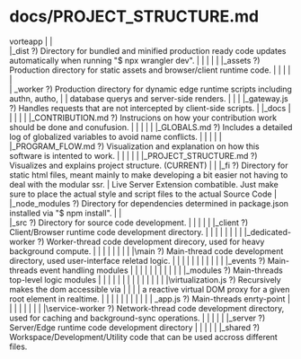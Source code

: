 
# docs/PROJECT_STRUCTURE.md

vorteapp
|
|   
|\_dist ?) Directory for bundled and minified production ready code updates automatically when running "$ npx wrangler dev".
|   |
|   |
|   |\_assets ?) Production directory for static assets and browser/client runtime code.
|   |   |
|   |   
|    \_worker ?) Production directory for dynamic edge runtime scripts including authn, autho, 
|       |           database querys and server-side renders.
|       |
|       |\_gateway.js ?) Handles requests that are not intercepted by client-side scripts.
|
|\_docs
|   |
|   |
|   |\_CONTRIBUTION.md ?) Instrucions on how your contribution work should be done and conufusion.
|   |
|   |
|   |\_GLOBALS.md ?) Includes a detailed log of globalized variables to avoid name conflicts.
|   |
|   |
|   |\_PROGRAM_FLOW.md ?) Visualization and explanation on how this software is intented to work.
|   |
|   |
|   |\_PROJECT_STRUCTURE.md ?) Visualizes and explains project structure. (CURRENT)
|
|
|\_fi ?) Directory for static html files, meant mainly to make developing a bit easier not having to deal with the modular ssr.
|               Live Server Extension combatible. Just make sure to place the actual style and script files to the actual Source Code
|
|\_node_modules ?) Directory for dependencies determined in package.json installed via "$ npm install".
|
|          
|\_src ?) Directory for source code development.
|   |
|   |
|   |\_client ?) Client/Browser runtime code development directory.
|   |   |
|   |   |
|   |   |\_dedicated-worker ?) Worker-thread code development direcory, used for heavy background compute.
|   |   |
|   |   |
|   |   |\main ?) Main-thread code development directory, used user-interface reletad logic.
|   |   |   |
|   |   |   |
|   |   |   |\_events ?) Main-threads event handling modules
|   |   |   |
|   |   |   |
|   |   |   |\_modules ?) Main-threads top-level logic modules
|   |   |   |   |
|   |   |   |   |
|   |   |   |   |\virtualization.js ?) Recursively makes the dom accessible via 
|   |   |   |                           a reactive virtual DOM proxy for a given root element in realtime.
|   |   |   |
|   |   |   |
|   |   |    \_app.js ?) Main-threads enrty-point
|   |   |
|   |   |
|   |   |\service-worker ?) Network-thread code development directory, used for caching and background-sync operations.
|   |
|   |
|   |\_server ?) Server/Edge runtime code development directory
|   |
|   |
|   |\_shared ?) Workspace/Development/Utility code that can be used accross different files.